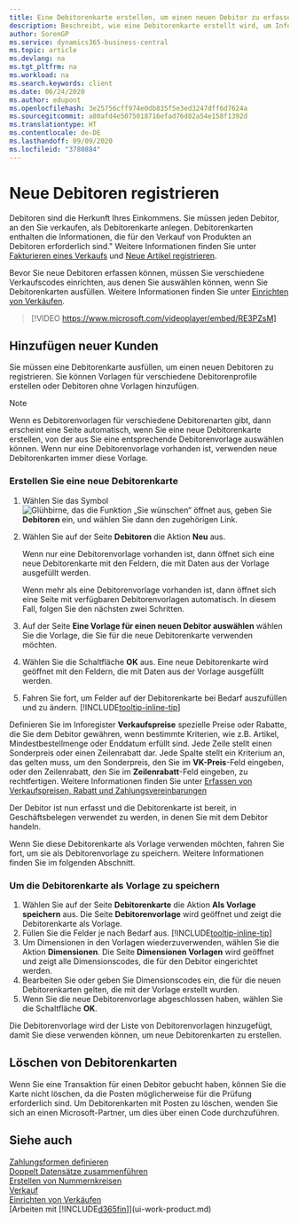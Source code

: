 ```yaml
---
title: Eine Debitorenkarte erstellen, um einen neuen Debitor zu erfassen | Microsoft Docs
description: Beschreibt, wie eine Debitorenkarte erstellt wird, um Informationen zu jedem neuen Debitor oder Clients zu erfassen, an die Sie verkaufen.
author: SorenGP
ms.service: dynamics365-business-central
ms.topic: article
ms.devlang: na
ms.tgt_pltfrm: na
ms.workload: na
ms.search.keywords: client
ms.date: 06/24/2020
ms.author: edupont
ms.openlocfilehash: 3e25756cff974e0db835f5e3ed3247dff6d7624a
ms.sourcegitcommit: a80afd4e5075018716efad76d82a54e158f1392d
ms.translationtype: HT
ms.contentlocale: de-DE
ms.lasthandoff: 09/09/2020
ms.locfileid: "3780884"
---
```

# <a name="register-new-customers"></a>Neue Debitoren registrieren

Debitoren sind die Herkunft Ihres Einkommens. Sie müssen jeden Debitor, an den Sie verkaufen, als Debitorenkarte anlegen. Debitorenkarten enthalten die Informationen, die für den Verkauf von Produkten an Debitoren erforderlich sind." Weitere Informationen finden Sie unter [Fakturieren eines Verkaufs](sales-how-invoice-sales.md) und [Neue Artikel registrieren](inventory-how-register-new-items.md).  

Bevor Sie neue Debitoren erfassen können, müssen Sie verschiedene Verkaufscodes einrichten, aus denen Sie auswählen können, wenn Sie Debitorenkarten ausfüllen. Weitere Informationen finden Sie unter [Einrichten von Verkäufen](sales-setup-sales.md).

> [!VIDEO https://www.microsoft.com/videoplayer/embed/RE3PZsM]

## <a name="adding-new-customers"></a>Hinzufügen neuer Kunden

Sie müssen eine Debitorenkarte ausfüllen, um einen neuen Debitoren zu registrieren. Sie können Vorlagen für verschiedene Debitorenprofile erstellen oder Debitoren ohne Vorlagen hinzufügen.  

> [!NOTE]  
> Wenn es Debitorenvorlagen für verschiedene Debitorenarten gibt, dann erscheint eine Seite automatisch, wenn Sie eine neue Debitorenkarte erstellen, von der aus Sie eine entsprechende Debitorenvorlage auswählen können. Wenn nur eine Debitorenvorlage vorhanden ist, verwenden neue Debitorenkarten immer diese Vorlage.  

### <a name="to-create-a-new-customer-card"></a>Erstellen Sie eine neue Debitorenkarte

1. Wählen Sie das Symbol ![Glühbirne, das die Funktion „Sie wünschen“ öffnet](media/ui-search/search_small.png "Was möchten Sie tun?") aus, geben Sie **Debitoren** ein, und wählen Sie dann den zugehörigen Link.  
2. Wählen Sie auf der Seite **Debitoren** die Aktion **Neu** aus.

    Wenn nur eine Debitorenvorlage vorhanden ist, dann öffnet sich eine neue Debitorenkarte mit den Feldern, die mit Daten aus der Vorlage ausgefüllt werden.

    Wenn mehr als eine Debitorenvorlage vorhanden ist, dann öffnet sich eine Seite mit verfügbaren Debitorenvorlagen automatisch. In diesem Fall, folgen Sie den nächsten zwei Schritten.
3. Auf der Seite **Eine Vorlage für einen neuen Debitor auswählen** wählen Sie die Vorlage, die Sie für die neue Debitorenkarte verwenden möchten.
4. Wählen Sie die Schaltfläche **OK** aus. Eine neue Debitorenkarte wird geöffnet mit den Feldern, die mit Daten aus der Vorlage ausgefüllt werden.  
5. Fahren Sie fort, um Felder auf der Debitorenkarte bei Bedarf auszufüllen und zu ändern. [!INCLUDE[tooltip-inline-tip](includes/tooltip-inline-tip_md.md)]

Definieren Sie im Inforegister **Verkaufspreise** spezielle Preise oder Rabatte, die Sie dem Debitor gewähren, wenn bestimmte Kriterien, wie z.B. Artikel, Mindestbestellmenge oder Enddatum erfüllt sind. Jede Zeile stellt einen Sonderpreis oder einen Zeilenrabatt dar. Jede Spalte stellt ein Kriterium an, das gelten muss, um den Sonderpreis, den Sie im **VK-Preis**-Feld eingeben, oder den Zeilenrabatt, den Sie im **Zeilenrabatt**-Feld eingeben, zu rechtfertigen. Weitere Informationen finden Sie unter [Erfassen von Verkaufspreisen, Rabatt und Zahlungsvereinbarungen](sales-how-record-sales-price-discount-payment-agreements.md)

Der Debitor ist nun erfasst und die Debitorenkarte ist bereit, in Geschäftsbelegen verwendet zu werden, in denen Sie mit dem Debitor handeln.

Wenn Sie diese Debitorenkarte als Vorlage verwenden möchten, fahren Sie fort, um sie als Debitorenvorlage zu speichern. Weitere Informationen finden Sie im folgenden Abschnitt.  

### <a name="to-save-the-customer-card-as-a-template"></a>Um die Debitorenkarte als Vorlage zu speichern

1. Wählen Sie auf der Seite **Debitorenkarte** die Aktion **Als Vorlage speichern** aus. Die Seite **Debitorenvorlage** wird geöffnet und zeigt die Debitorenkarte als Vorlage.
2. Füllen Sie die Felder je nach Bedarf aus. [!INCLUDE[tooltip-inline-tip](includes/tooltip-inline-tip_md.md)]
3. Um Dimensionen in den Vorlagen wiederzuverwenden, wählen Sie die Aktion **Dimensionen**. Die Seite **Dimensionen Vorlagen** wird geöffnet und zeigt alle Dimensionscodes, die für den Debitor eingerichtet werden.
4. Bearbeiten Sie oder geben Sie Dimensionscodes ein, die für die neuen Debitorenkarten gelten, die mit der Vorlage erstellt wurden.  
5. Wenn Sie die neue Debitorenvorlage abgeschlossen haben, wählen Sie die Schaltfläche **OK**.

Die Debitorenvorlage wird der Liste von Debitorenvorlagen hinzugefügt, damit Sie diese verwenden können, um neue Debitorenkarten zu erstellen.

## <a name="deleting-customer-cards"></a>Löschen von Debitorenkarten

Wenn Sie eine Transaktion für einen Debitor gebucht haben, können Sie die Karte nicht löschen, da die Posten möglicherweise für die Prüfung erforderlich sind. Um Debitorenkarten mit Posten zu löschen, wenden Sie sich an einen Microsoft-Partner, um dies über einen Code durchzuführen.  

## <a name="see-also"></a>Siehe auch

[Zahlungsformen definieren](finance-payment-methods.md)  
[Doppelt Datensätze zusammenführen](sales-how-merge-duplicate-records.md)  
[Erstellen von Nummernkreisen](ui-create-number-series.md)  
[Verkauf](sales-manage-sales.md)  
[Einrichten von Verkäufen](sales-setup-sales.md)  
[Arbeiten mit [!INCLUDE[d365fin](includes/d365fin_md.md)]](ui-work-product.md)  
